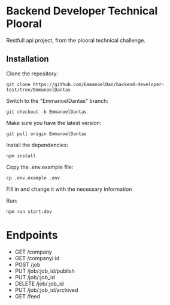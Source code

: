 # Backend Developer Technical Plooral

Restfull api project, from the plooral technical challenge.

## Installation

Clone the repository:

```
git clone https://github.com/EmmanoelDan/backend-developer-test/tree/EmmanoelDantas
```

Switch to the "EmmanoelDantas" branch:

```
git checkout -b EmmanoelDantas
```

Make sure you have the latest version:

```
git pull origin EmmanoelDantas
```

Install the dependencies:

```
npm install
```

Copy the .env.example file:

```
cp .env.example .env
```

Fill in and change it with the necessary information

Run:

```
npm run start:dev
```


# Endpoints

- GET /company
- GET /company/:id
- POST /job
- PUT /job/:job_id/publish
- PUT /job/:job_id
- DELETE /job/:job_id
- PUT /job/:job_id/archived
- GET /feed
